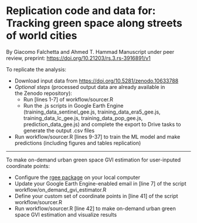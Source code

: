 # Replication code and data for: Tracking green space along streets of world cities
By Giacomo Falchetta and Ahmed T. Hammad
Manuscript under peer review, preprint: https://doi.org/10.21203/rs.3.rs-3916891/v1

To replicate the analysis:

- Download input data from https://doi.org/10.5281/zenodo.10633788
- *Optional steps* (processed output data are already available in the Zenodo repository):
     - Run [lines 1-7] of workflow/sourcer.R
     - Run the .js scripts in Google Earth Engine (training_data_sentinel_gee.js, training_data_era5_gee.js, training_data_lc_gee.js, training_data_pop_gee.js, prediction_data_gee.js) and complete the export to Drive tasks to generate the output .csv files
- Run workflow/sourcer.R [lines 9-37] to train the ML model and make predictions (including figures and tables replication)

_______________

To make on-demand urban green space GVI estimation for user-inputed coordinate points:
- Configure the [rgee package](https://github.com/r-spatial/rgee) on your local computer
- Update your Google Earth Engine-enabled email in [line 7] of the script workflow/on_demand_gvi_estimator.R
- Define your custom set of coordinate points in [line 41] of the script workflow/sourcer.R
- Run workflow/sourcer.R [line 42] to make on-demand urban green space GVI estimation and visualize results
